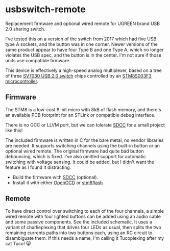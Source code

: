 # usbswitch-remote

Replacement firmware and optional wired remote for UGREEN brand USB 2.0 sharing switch.

I've tested this on a version of the switch from 2017 which had five USB type A sockets,
and the button was in one corner. Newer versions of the same product appear to have
four Type B and one Type A, which no longer violates the USB spec, and the button is
in the center. I'm not sure if those units use compatible firmware.

This device is effectively a high-speed analog multiplexer, based on a tree of
three [SV7030 USB 2.0 switch](http://product.savitech-ic.com/DataSheet/SV7030DS-REV095a.pdf)
chips controlled by an [STM8S003F3 microcontroller](https://www.st.com/resource/en/datasheet/stm8s003k3.pdf).

## Firmware

The STM8 is a low-cost 8-bit micro with 8kB of flash memory, and there's an available PCB footprint
for an STLink or compatible debug interface.

There is no GCC or LLVM port, but we can tolerate [SDCC](http://sdcc.sourceforge.net/) for a small project like this!

The included firmware is written in C for the bare metal, no vendor libraries are needed.
It supports switching channels using the built-in button or an optional wired remote.
The original firmware had quite bad button debouncing, which is fixed. I've also omitted
support for automatic switching with voltage sensing. It could be added, but I didn't want
the feature as I found it distracting.

* Build the firmware with [SDCC](http://sdcc.sourceforge.net/) (optional).
* Install it with either [OpenOCD](http://openocd.org/) or [stm8flash](https://github.com/vdudouyt/stm8flash)

## Remote

To have direct control over switching to each of the four channels, a simple wired
remote with four lighted buttons can be added using an audio cable and some passive
components. See the included schematic. It uses a variant of charlieplexing that drives
four LEDs as usual, then splits the two remaining currents paths into two buttons each,
using an RC circuit to disambiguate them. If this needs a name, I'm calling it Tucoplexing
after my cat Tuco! 😸

